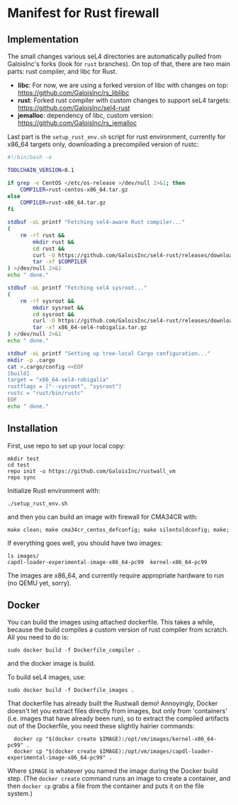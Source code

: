 # Manifest for Rust firewall

## Implementation
The small changes various seL4 directories are automatically pulled from GaloisInc's forks (look for `rust` branches).
On top of that, there are two main parts: rust compiler, and libc for Rust.

- **libc**: For now, we are using a forked version of libc with changes on top: https://github.com/GaloisInc/rs_liblibc
- **rust**: Forked rust compiler with custom changes to support seL4 targets: https://github.com/GaloisInc/sel4-rust
- **jemalloc**: dependency of libc, custom version: https://github.com/GaloisInc/rs_jemalloc

Last part is the `setup_rust_env.sh` script for rust environment, currently for x86_64 targets only, downloading a precompiled version of rustc:

```bash
#!/bin/bash -e

TOOLCHAIN_VERSION=0.1

if grep -e CentOS </etc/os-release >/dev/null 2>&1; then
    COMPILER=rust-centos-x86_64.tar.gz
else
    COMPILER=rust-x86_64.tar.gz
fi

stdbuf -oL printf "Fetching sel4-aware Rust compiler..."
(
    rm -rf rust &&
        mkdir rust &&
        cd rust &&
        curl -O https://github.com/GaloisInc/sel4-rust/releases/download/$TOOLCHAIN_VERSION/$COMPILER &&
        tar -xf $COMPILER
) >/dev/null 2>&1
echo " done."

stdbuf -oL printf "Fetching sel4 sysroot..."
(
    rm -rf sysroot &&
        mkdir sysroot &&
        cd sysroot &&
        curl -O https://github.com/GaloisInc/sel4-rust/releases/download/$TOOLCHAIN_VERSION/x86_64-sel4-robigalia.tar.gz &&
        tar -xf x86_64-sel4-robigalia.tar.gz
) >/dev/null 2>&1
echo " done."

stdbuf -oL printf "Setting up tree-local Cargo configuration..."
mkdir -p .cargo
cat >.cargo/config <<EOF
[build]
target = "x86_64-sel4-robigalia"
rustflags = ["--sysroot", "sysroot"]
rustc = "rust/bin/rustc"
EOF
echo " done."
```

## Installation

First, use repo to set up your local copy:
```
mkdir test
cd test
repo init -u https://github.com/GaloisInc/rustwall_vm
repo sync
```

Initialize Rust environment with:
```
./setup_rust_env.sh
```

and then you can build an image with firewall for CMA34CR with:

```
make clean; make cma34cr_centos_defconfig; make silentoldconfig; make;
```

If everything goes well, you should have two images:
```
ls images/
capdl-loader-experimental-image-x86_64-pc99  kernel-x86_64-pc99
```

The images are x86_64, and currently require appropriate hardware to run (no QEMU yet, sorry).


## Docker
You can build the images using attached dockerfile. This takes a while, because the build compiles a custom
version of rust compiler from scratch. All you need to do is:
```
sudo docker build -f Dockerfile_compiler .
```
and the docker image is build. 


To build seL4 images, use:

```
sudo docker build -f Dockerfile_images .
```


That dockerfile has already built the Rustwall demo! Annoyingly,
Docker doesn't let you extract files directly from images, but only
from 'containers' (i.e. images that have already been run), so to
extract the compiled artifacts out of the Dockerfile, you need these
slightly hairier commands:

```
  docker cp "$(docker create $IMAGE):/opt/vm/images/kernel-x86_64-pc99" .
  docker cp "$(docker create $IMAGE):/opt/vm/images/capdl-loader-experimental-image-x86_64-pc99" .
```
Where `$IMAGE` is whatever you named the image during the Docker build
step. (The `docker create` command runs an image to create a
container, and then `docker cp` grabs a file from the container and
puts it on the file system.)
